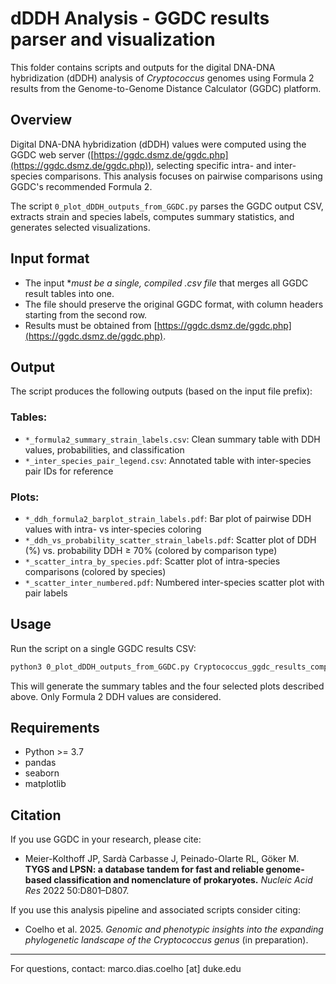 # dDDH Analysis - GGDC results parser and visualization

This folder contains scripts and outputs for the digital DNA-DNA hybridization (dDDH) analysis of *Cryptococcus* genomes using Formula 2 results from the Genome-to-Genome Distance Calculator (GGDC) platform.

## Overview

Digital DNA-DNA hybridization (dDDH) values were computed using the GGDC web server ([https://ggdc.dsmz.de/ggdc.php](https://ggdc.dsmz.de/ggdc.php)), selecting specific intra- and inter-species comparisons. This analysis focuses on pairwise comparisons using GGDC's recommended Formula 2.

The script `0_plot_dDDH_outputs_from_GGDC.py` parses the GGDC output CSV, extracts strain and species labels, computes summary statistics, and generates selected visualizations.

## Input format

- The input **must be a single, compiled *.csv file** that merges all GGDC result tables into one.
- The file should preserve the original GGDC format, with column headers starting from the second row.
- Results must be obtained from [https://ggdc.dsmz.de/ggdc.php](https://ggdc.dsmz.de/ggdc.php).

## Output

The script produces the following outputs (based on the input file prefix):

### Tables:

- `*_formula2_summary_strain_labels.csv`: Clean summary table with DDH values, probabilities, and classification
- `*_inter_species_pair_legend.csv`: Annotated table with inter-species pair IDs for reference

### Plots:

- `*_ddh_formula2_barplot_strain_labels.pdf`: Bar plot of pairwise DDH values with intra- vs inter-species coloring
- `*_ddh_vs_probability_scatter_strain_labels.pdf`: Scatter plot of DDH (%) vs. probability DDH ≥ 70% (colored by comparison type)
- `*_scatter_intra_by_species.pdf`: Scatter plot of intra-species comparisons (colored by species)
- `*_scatter_inter_numbered.pdf`: Numbered inter-species scatter plot with pair labels

## Usage

Run the script on a single GGDC results CSV:

```bash
python3 0_plot_dDDH_outputs_from_GGDC.py Cryptococcus_ggdc_results_compiled.csv
```

This will generate the summary tables and the four selected plots described above. Only Formula 2 DDH values are considered.

## Requirements

- Python >= 3.7
- pandas
- seaborn
- matplotlib

## Citation

If you use GGDC in your research, please cite:

- Meier-Kolthoff JP, Sardà Carbasse J, Peinado-Olarte RL, Göker M. **TYGS and LPSN: a database tandem for fast and reliable genome-based classification and nomenclature of prokaryotes.** *Nucleic Acid Res* 2022 50:D801–D807.


If you use this analysis pipeline and associated scripts consider citing:

- Coelho et al. 2025. *Genomic and phenotypic insights into the expanding phylogenetic landscape of the Cryptococcus genus* (in preparation).

---

For questions, contact: marco.dias.coelho [at] duke.edu


